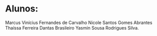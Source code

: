 # Alunos:
Marcus Vinícius Fernandes de Carvalho
Nicole Santos Gomes Abrantes
Thaíssa Ferreira Dantas Brasileiro
Yasmin Sousa Rodrigues Silva.
